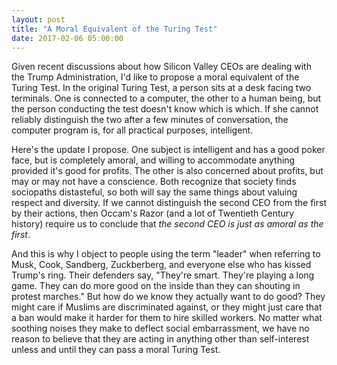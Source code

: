 ```yaml
---
layout: post
title: "A Moral Equivalent of the Turing Test"
date: 2017-02-06 05:00:00
---
```


Given recent discussions about how Silicon Valley CEOs are dealing
with the Trump Administration, I'd like to propose a moral equivalent
of the Turing Test.  In the original Turing Test, a person sits at a
desk facing two terminals.  One is connected to a computer, the other
to a human being, but the person conducting the test doesn't know
which is which.  If she cannot reliably distinguish the two after a
few minutes of conversation, the computer program is, for all
practical purposes, intelligent.

Here's the update I propose.  One subject is intelligent and has a
good poker face, but is completely amoral, and willing to accommodate
anything provided it's good for profits.  The other is also concerned
about profits, but may or may not have a conscience.  Both recognize
that society finds sociopaths distasteful, so both will say the same
things about valuing respect and diversity.  If we cannot distinguish
the second CEO from the first by their actions, then Occam's Razor
(and a lot of Twentieth Century history) require us to conclude that
*the second CEO is just as amoral as the first*.

And this is why I object to people using the term "leader" when
referring to Musk, Cook, Sandberg, Zuckberberg, and everyone else who
has kissed Trump's ring.  Their defenders say, "They're smart.
They're playing a long game.  They can do more good on the inside than
they can shouting in protest marches."  But how do we know they
actually want to do good?  They might care if Muslims are
discriminated against, or they might just care that a ban would make
it harder for them to hire skilled workers.  No matter what soothing
noises they make to deflect social embarrassment, we have no reason to
believe that they are acting in anything other than self-interest
unless and until they can pass a moral Turing Test.
